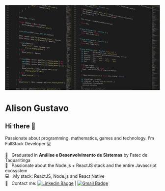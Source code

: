 <img width="auto" src="https://github.com/alisonglima/alisonglima/blob/master/banner.png">

# Alison Gustavo

## Hi there 👋
Passionate about programming, mathematics, games and technology.
I'm FullStack Developer :computer:

 :rocket:  &nbsp; Graduated in **Análise e Desenvolvimento de Sistemas** by Fatec de Taquaritinga
 <br/> :purple_heart: &nbsp; Passionate about the Node.js + ReactJS stack and the entire Javascript ecosystem
 <br/> :computer: &nbsp; My stack: ReactJS, Node.js and React Native
 <br/> :email: &nbsp; Contact me: [![Linkedin Badge](https://img.shields.io/badge/-AlisonGustavo-blue?style=flat-square&logo=Linkedin&logoColor=white&link=https://www.linkedin.com/in/alison-gustavo-lima-71919b84)](https://www.linkedin.com/in/alison-gustavo-lima-71919b84) 
| 
[![Gmail Badge](https://img.shields.io/badge/-alisonlima2@hotmail.com-c14438?style=flat-square&logo=Gmail&logoColor=white&link=mailto:alisinhogustavo.lima@gmail.com)](mailto:alisinhogustavo.lima@gmail.com)
